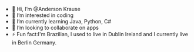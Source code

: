 - 👋 Hi, I’m @Anderson Krause
- 👀 I’m interested in coding
- 🌱 I’m currently learning Java, Python, C#
- 💞️ I’m looking to collaborate on apps
- ⚡ Fun fact:I'm Brazilian, I used to live in Dublin Ireland and I currently live in Berlin Germany.

<!---
AndersonKrause/AndersonKrause is a ✨ special ✨ repository because its `README.md` (this file) appears on your GitHub profile.
You can click the Preview link to take a look at your changes.
--->
